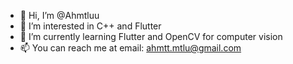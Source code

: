 - 👋 Hi, I’m @Ahmtluu
- 👀 I’m interested in C++ and Flutter
- 🌱 I’m currently learning Flutter and OpenCV for computer vision
- 📫 You can reach me at email: ahmtt.mtlu@gmail.com


